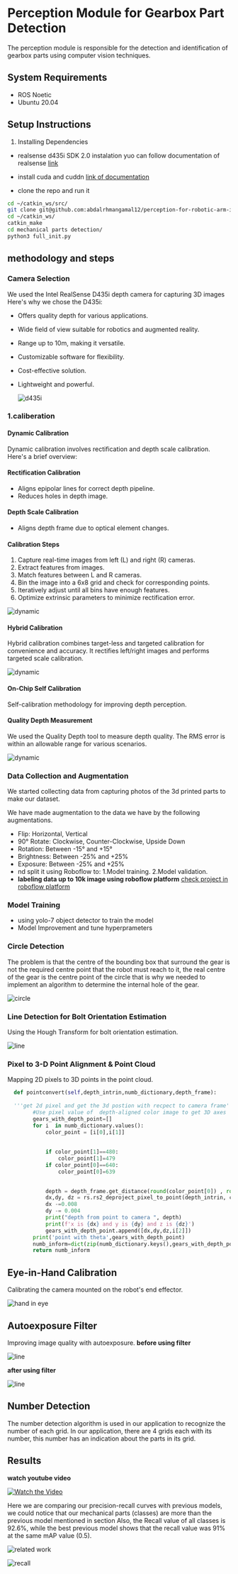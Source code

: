 # Perception Module for Gearbox Part Detection

The perception module is responsible for the detection and identification of gearbox parts using computer vision techniques.
## System Requirements
 * ROS Noetic
*  Ubuntu 20.04
## Setup Instructions
1. Installing Dependencies
* realsense d435i SDK 2.0 instalation yuo can follow documentation of realsense  [link](https://dev.intelrealsense.com/docs/compiling-librealsense-for-linux-ubuntu-guide)

* install cuda and cuddn  [link of documentation](https://docs.nvidia.com/deeplearning/cudnn/install-guide/index.html)
  
* clone the repo and run it 
```bash 
cd ~/catkin_ws/src/
git clone git@github.com:abdalrhmangamal12/perception-for-robotic-arm-irb120-using-depth-camera-realsense-d435i-.git 
cd ~/catkin_ws/
catkin_make
cd mechanical parts detection/
python3 full_init.py 
```

## methodology and steps 
### Camera Selection

We used the Intel RealSense D435i depth camera for capturing 3D images Here's why we chose the D435i:

- Offers quality depth for various applications.
- Wide field of view suitable for robotics and augmented reality.
- Range up to 10m, making it versatile.
- Customizable software for flexibility.
- Cost-effective solution.
- Lightweight and powerful.
  
  ![d435i](https://http2.mlstatic.com/D_NQ_NP_604132-MLB69664806665_052023-O.webp)

### 1.caliberation 
#### Dynamic Calibration

Dynamic calibration involves rectification and depth scale calibration. Here's a brief overview:

#### Rectification Calibration

- Aligns epipolar lines for correct depth pipeline.
- Reduces holes in depth image.

#### Depth Scale Calibration

- Aligns depth frame due to optical element changes.

#### Calibration Steps

1. Capture real-time images from left (L) and right (R) cameras.
2. Extract features from images.
3. Match features between L and R cameras.
4. Bin the image into a 6x8 grid and check for corresponding points.
5. Iteratively adjust until all bins have enough features.
6. Optimize extrinsic parameters to minimize rectification error.
   
![dynamic](./mechanical%20parts%20detection/photos/dynamic%20caliberation%20.png)

#### Hybrid Calibration

Hybrid calibration combines target-less and targeted calibration for convenience and accuracy. It rectifies left/right images and performs targeted scale calibration.

![dynamic](./mechanical%20parts%20detection/photos/hybrid.jpeg)

#### On-Chip Self Calibration

Self-calibration methodology for improving depth perception.

#### Quality Depth Measurement

We used the Quality Depth tool to measure depth quality. The RMS error is within an allowable range for various scenarios.

![dynamic](./mechanical%20parts%20detection/photos/on%20ship.jpeg)

### Data Collection and Augmentation

We started collecting data from capturing photos of the 3d printed parts to make our dataset.

We have made augmentation to the data we have by the following augmentations.
* Flip: Horizontal, Vertical
* 90° Rotate: Clockwise, Counter-Clockwise, Upside Down
* Rotation: Between -15° and +15°
* Brightness: Between -25% and +25%
* Exposure: Between -25% and +25%
* nd split it using Roboflow to:
    1.Model training.
    2.Model validation.
* **labeling data up to 10k image using roboflow platform** 
[check project in roboflow platform ](https://universe.roboflow.com/abdalrahman-gamal/mechanical-parts-detection-glf33)

### Model Training

* using yolo-7 object detector to train the model 
* Model Improvement and tune hyperprameters 

### Circle Detection

The problem is that the centre of the bounding box that surround the gear is not the required centre point that the robot must reach to it, the real centre of the gear is the centre point of the circle that is why we needed to implement an algorithm to determine the internal hole of the gear.

![circle](./mechanical%20parts%20detection/photos/circle.jpeg)

### Line Detection for Bolt Orientation Estimation

Using the Hough Transform for bolt orientation estimation.

![line](./mechanical%20parts%20detection/photos/line.png)

### Pixel to 3-D Point Alignment & Point Cloud

Mapping 2D pixels to 3D points in the point cloud.

```python 
  def pointconvert(self,depth_intrin,numb_dictionary,depth_frame):
   
  '''get 2d pixel and get the 3d postion with recpect to camera frame'''
        #Use pixel value of  depth-aligned color image to get 3D axes
        gears_with_depth_point=[]
        for i  in numb_dictionary.values():
            color_point = [i[0],i[1]]
            
        
            if color_point[1]==480:
                color_point[1]=479
            if color_point[0]==640:
                color_point[0]=639
  

            depth = depth_frame.get_distance(round(color_point[0]) , round(color_point[1]))
            dx,dy, dz = rs.rs2_deproject_pixel_to_point(depth_intrin, color_point , depth) 
            dx -=0.008
            dy -= 0.004
            print("depth from point to camera ", depth)
            print(f'x is {dx} and y is {dy} and z is {dz}')
            gears_with_depth_point.append([dx,dy,dz,i[2]])
        print('point with theta',gears_with_depth_point)
        numb_inform=dict(zip(numb_dictionary.keys(),gears_with_depth_point))
        return numb_inform
```

## Eye-in-Hand Calibration

Calibrating the camera mounted on the robot's end effector.

![hand in eye ](./mechanical%20parts%20detection/photos/hand.jpeg)

## Autoexposure Filter

Improving image quality with autoexposure.
**before using filter** 

![line](./mechanical%20parts%20detection/photos/1.jpeg)

**after using filter**

![line](./mechanical%20parts%20detection/photos/2.jpeg)

## Number Detection

The number detection algorithm is used in our   application to recognize the number of each grid. In our application, there are 4 grids each with its number, this number has an indication about the parts in its grid.


## Results 

**watch youtube video**



[![Watch the Video](https://img.youtube.com/vi/ZXA9SAabvSY/0.jpg)](https://www.youtube.com/watch?v=ZXA9SAabvSY)



Here we are comparing our precision-recall curves with previous models, we could notice that our mechanical parts (classes) are more than the previous model mentioned in section Also, the Recall value of all classes is 92.6%, while the best previous model shows that the recall value was 91% at the same mAP value (0.5).

![related work](./mechanical%20parts%20detection/photos/related_work.jpeg)



![recall](./mechanical%20parts%20detection/photos/recall.jpeg)


